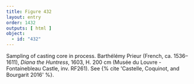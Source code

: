 ```yaml
---
title: Figure 432
layout: entry
order: 1432
outputs: [ html ]
object:
  - id: "432"
---
```


Sampling of casting core in process. Barthélémy Prieur (French, ca. 1536–1611), *Diana the Huntress*, 1603, H. 200 cm (Musée du Louvre - Fontainebleau Castle, inv. RF261). See {% cite 'Castelle, Coquinot, and Bourgarit 2016' %}.
